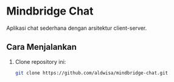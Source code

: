 # Mindbridge Chat

Aplikasi chat sederhana dengan arsitektur client-server.

## Cara Menjalankan

1. Clone repository ini:
   ```bash
   git clone https://github.com/aldwisa/mindbridge-chat.git 
